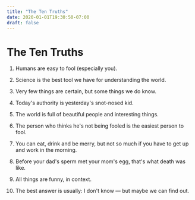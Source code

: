 ```yaml
---
title: "The Ten Truths"
date: 2020-01-01T19:30:50-07:00
draft: false
---
```



# The Ten Truths

1. Humans are easy to fool (especially you).

1. Science is the best tool we have for understanding the world.

1. Very few things are certain, but some things we do know.

1. Today's authority is yesterday's snot-nosed kid.

1. The world is full of beautiful people and interesting things.

1. The person who thinks he's not being fooled is the easiest person
to fool.

1. You can eat, drink and be merry, but not so much if you have to
get up and work in the morning.

1. Before your dad's sperm met your mom's egg, that's what death was
like.

1. All things are funny, in context.

1. The best answer is usually: I don't know &mdash; but maybe we can
find out.



